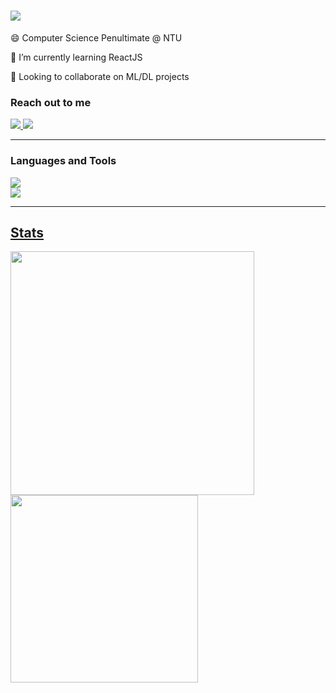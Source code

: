 <h1 align="left">
    <img src="https://readme-typing-svg.herokuapp.com/?font=Helvetica&size=35&width=500&height=70&duration=3800&lines=👋+Hi+There!+I'm+Phyo!;" />
</h1>

<div align = "left">
    
😄 Computer Science Penultimate @ NTU
 
🌱 I’m currently learning ReactJS

🔭 Looking to collaborate on ML/DL projects

</div>

<div align="left"> 
  <h3> Reach out to me </h3>
  <a href="mailto:yophyoholland@gmail.com">
    <img src="https://img.shields.io/badge/Gmail-333333?style=for-the-badge&logo=gmail&logoColor=red" />
  </a>
  <a href="https://linkedin.com/in/phyosandarwin" target="_blank">
    <img src="https://img.shields.io/badge/LinkedIn-0077B5?style=for-the-badge&logo=linkedin&logoColor=white" target="_blank" />
  </a>
</div>

<hr/>
<h3 align="left">Languages and Tools</h3>
<div align="left">
  <a href="https://skillicons.dev">
    <img src="https://skillicons.dev/icons?i=c,java,javascript,html,css,python,r,php" /><br/>
    <img src="https://skillicons.dev/icons?i=react,flask,nodejs,mysql,pytorch" /><br>
</div>

<hr/>
<h2 align="left">Stats</h2>
<div align="left">
<img width="390" src="https://github-readme-stats.vercel.app/api?username=phyosandarwin&show_icons=true&theme=radial">
<img width="300" src="https://github-readme-stats.vercel.app/api/top-langs/?username=phyosandarwin&layout=compact">
</div>
